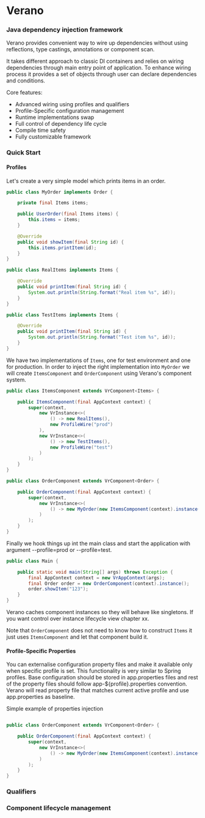 # Verano
### Java dependency injection framework

Verano provides convenient way to wire up dependencies 
without using reflections, type castings, annotations or component scan. 

It takes different approach to classic DI containers and relies on
wiring dependencies through main entry point of application.
To enhance wiring process it provides a set of objects through user can declare
dependencies and conditions.

Core features:
- Advanced wiring using profiles and qualifiers
- Profile-Specific configuration management
- Runtime implementations swap
- Full control of dependency life cycle
- Compile time safety
- Fully customizable framework


### Quick Start
#### Profiles

Let's create a very simple model which prints items in an order. 
```java
public class MyOrder implements Order {

    private final Items items;

    public UserOrder(final Items items) {
        this.items = items;
    }

    @Override
    public void showItem(final String id) {
        this.items.printItem(id);
    }
}
```
```java
public class RealItems implements Items {

    @Override
    public void printItem(final String id) {
        System.out.println(String.format("Real item %s", id));
    }
}
```
```java
public class TestItems implements Items {

    @Override
    public void printItem(final String id) {
        System.out.println(String.format("Test item %s", id));
    }
}
```
We have two implementations of `Items`, one for test environment and one
for production. In order to inject the right implementation into `MyOrder` we
will create `ItemsComponent` and `OrderComponent` using Verano's component
system.
```java
public class ItemsComponent extends VrComponent<Items> {

    public ItemsComponent(final AppContext context) {
        super(context,
            new VrInstance<>(
                () -> new RealItems(),
                new ProfileWire("prod")
            ),
            new VrInstance<>(
                () -> new TestItems(),
                new ProfileWire("test")
            )
        );
    }
}
```
```java
public class OrderComponent extends VrComponent<Order> {

    public OrderComponent(final AppContext context) {
        super(context,
            new VrInstance<>(
                () -> new MyOrder(new ItemsComponent(context).instance())
            )
        );
    }
}
```
Finally we hook things up int the main class and start the application with
argument --profile=prod or --profile=test.
```java
public class Main {

    public static void main(String[] args) throws Exception {
        final AppContext context = new VrAppContext(args);
        final Order order = new OrderComponent(context).instance();
        order.showItem("123");
    }
}
```
Verano caches component instances so they will behave like singletons. 
If you want control over instance lifecycle view chapter xx.
 
Note that `OrderComponent` does not need to know how to construct `Items` 
it just uses `ItemsComponent` and let that component build it.

#### Profile-Specific Properties
You can externalise configuration property files and make it available only
when specific profile is set. This functionality is very similar to Spring profiles.
Base configuration should be stored in app.properties files and rest of the 
property files should follow app-${profile}.properties convention.
Verano will read property file that matches current active profile and use
app.properties as baseline.

Simple example of properties injection
```java


```

```java
public class OrderComponent extends VrComponent<Order> {

    public OrderComponent(final AppContext context) {
        super(context,
            new VrInstance<>(
                () -> new MyOrder(new ItemsComponent(context).instance())
            )
        );
    }
}
```

### 


### Qualifiers

### Component lifecycle management
